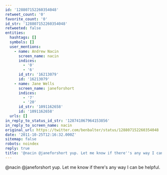```yaml
---
id: '128807152260354048'
retweet_count: '0'
favorite_count: '0'
id_str: '128807152260354048'
retweeted: false
entities:
  hashtags: []
  symbols: []
  user_mentions:
    - name: Andrew Nacin
      screen_name: nacin
      indices:
        - '0'
        - '6'
      id_str: '16213079'
      id: '16213079'
    - name: Jane Wells
      screen_name: janeforshort
      indices:
        - '7'
        - '20'
      id_str: '1091162658'
      id: '1091162658'
  urls: []
in_reply_to_status_id_str: '128741067964153856'
in_reply_to_screen_name: nacin
original_url: https://twitter.com/benbalter/status/128807152260354048
date: '2011-10-25T12:16:32.000Z'
sitemap: false
robots: noindex
reply: true
title: '@nacin @janeforshort yup. Let me know if there''s any way I can be helpful.'
---
```


@nacin @janeforshort yup. Let me know if there's any way I can be helpful.